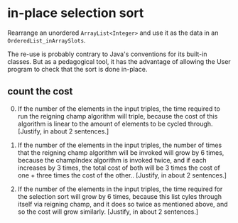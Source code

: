 # in-place selection sort

Rearrange
an unordered `ArrayList<Integer>`
and use it as the data in an `OrderedList_inArraySlots`.

The re-use is probably contrary to Java's conventions
for its built-in classes. But as a pedagogical tool,
it has the advantage of allowing
the User program to check that the sort
is done in-place.

## count the cost

0. If the number of the elements in the input triples,
the time required to run the reigning champ algorithm
will triple, because the cost of this algorithm is linear to the amount of elements to be cycled through.
[Justify, in about 2 sentences.]

0. If the number of the elements in the input triples,
the number of times that the reigning champ algorithm
will be invoked 
will grow by 6 times, because the champIndex algorithm is invoked twice, and if each increases by 3 times, the total cost of both will be 3 times
the cost of one + three times the cost of the other..
[Justify, in about 2 sentences.]

0. If the number of the elements in the input triples,
the time required for the selection sort
will grow by 6 times, because this list cyles through itself via reigning champ, and it does so twice as mentioned above, and so the cost
will grow similarly.
[Justify, in about 2 sentences.]
